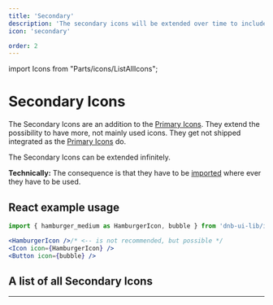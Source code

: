 ```yaml
---
title: 'Secondary'
description: 'The secondary icons will be extended over time to include all the often used Eufemia icons.'
icon: 'secondary'

order: 2
---
```


import Icons from "Parts/icons/ListAllIcons";

# Secondary Icons

The Secondary Icons are an addition to the [Primary Icons](/icons/primary). They extend the possibility to have more, not mainly used icons. They get not shipped integrated as the [Primary Icons](/icons/primary) do.

The Secondary Icons can be extended infinitely.

**Technically:** The consequence is that they have to be [imported](/uilib/components/icon) where ever they have to be used.

## React example usage

```jsx
import { hamburger_medium as HamburgerIcon, bubble } from 'dnb-ui-lib/icons'

<HamburgerIcon />/* <-- is not recommended, but possible */
<Icon icon={HamburgerIcon} />
<Button icon={bubble} />
```

## A list of all Secondary Icons

---

<Icons type="secondary" />
